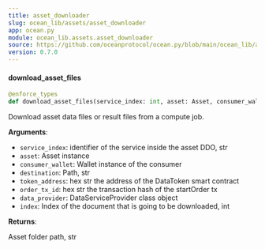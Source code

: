 ```yaml
---
title: asset_downloader
slug: ocean_lib/assets/asset_downloader
app: ocean.py
module: ocean_lib.assets.asset_downloader
source: https://github.com/oceanprotocol/ocean.py/blob/main/ocean_lib/assets/asset_downloader.py
version: 0.7.0
---
```

#### download\_asset\_files

```python
@enforce_types
def download_asset_files(service_index: int, asset: Asset, consumer_wallet: Wallet, destination: str, token_address: str, order_tx_id: str, data_provider: Type[DataServiceProvider], index: Optional[int] = None, userdata: Optional[dict] = None) -> str
```

Download asset data files or result files from a compute job.

**Arguments**:

- `service_index`: identifier of the service inside the asset DDO, str
- `asset`: Asset instance
- `consumer_wallet`: Wallet instance of the consumer
- `destination`: Path, str
- `token_address`: hex str the address of the DataToken smart contract
- `order_tx_id`: hex str the transaction hash of the startOrder tx
- `data_provider`: DataServiceProvider class object
- `index`: Index of the document that is going to be downloaded, int

**Returns**:

Asset folder path, str

